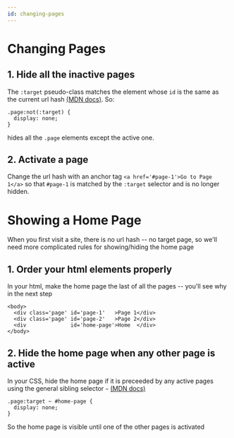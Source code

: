 ```yaml
---
id: changing-pages
---
```

# Changing Pages
## 1. Hide all the inactive pages
The `:target` pseudo-class matches the element whose `id` is the same as the current url hash
<a target='_blank' href='https://developer.mozilla.org/en-US/docs/Web/CSS/:target'>(MDN docs)</a>. So:

    .page:not(:target) {
      display: none;
    }


hides all the `.page` elements except the active one.

## 2. Activate a page
Change the url hash with an anchor tag `<a href='#page-1'>Go to Page 1</a>`
so that `#page-1` is matched by the `:target` selector and is no longer hidden.

# Showing a Home Page
When you first visit a site, there is no url hash -- no target page, so we'll need more complicated rules for showing/hiding the home page
## 1. Order your html elements properly
In your html, make the home page the last of all the pages -- you'll see why in the next step

    <body>
      <div class='page' id='page-1'   >Page 1</div>
      <div class='page' id='page-2'   >Page 2</div>
      <div              id='home-page'>Home  </div>
    </body>

## 2. Hide the home page when any other page is active
In your CSS, hide the home page if it is preceeded by any active pages using the general sibling selector `~`
<a target='_blank' href='https://developer.mozilla.org/en-US/docs/Web/CSS/General_sibling_combinator'>(MDN docs)</a>

```
.page:target ~ #home-page {
  display: none;
}
```

So the home page is visible until one of the other pages is activated

